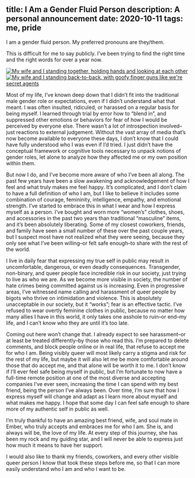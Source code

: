 title: I Am a Gender Fluid Person
description: A personal announcement
date: 2020-10-11
tags: me, pride
---

I am a gender fluid person. My preferred pronouns are they/them.

This is difficult for me to say publicly. I’ve been trying to find the right
time and the right words for over a year now.

<div class="thumbnails">
  <a href="/media/coming-out/serious.jpg">
   <img alt="My wife and I standing together, holding hands and looking at each other" src="/media/coming-out/serious.jpg" />
  </a>
  <a href="/media/coming-out/silly.jpg">
   <img alt="My wife and I standing back-to-back, with goofy finger guns like we're secret agents" src="/media/coming-out/silly.jpg" />
  </a>
</div>

Most of my life, I’ve known deep down that I didn’t fit into the traditional
male gender role or expectations, even if I didn’t understand what that meant.
I was often insulted, ridiculed, or harassed on a regular basis for being myself.
I learned through trial by error how to “blend in”, and suppressed other emotions
or behaviors for fear of how I would be perceived by everyone else. There wasn’t
a lot of introspection involved–just reactions to external judgement. Without
the vast array of media that’s now become available to everyone these days, I
don’t know that I could have fully understood who I was even if I’d tried. I just
didn’t have the conceptual framework or cognitive tools necessary to unpack
notions of gender roles, let alone to analyze how they affected me or my own
position within them.

But now I do, and I’ve become more aware of who I’ve been all along. The past
few years have been a slow awakening and acknowledgement of how I feel and what
truly makes me feel happy. It’s complicated, and I don’t claim to have a full
definition of who I am, but I like to believe it includes some combination of
courage, femininity, intelligence, empathy, and emotional strength. I’ve started
to embrace this in what I wear and how I express myself as a person. I’ve bought
and worn more “women’s” clothes, shoes, and accessories in the past two years
than traditional “masculine” items, and it’s been absolutely liberating. Some
of my closest coworkers, friends, and family have seen a small number of these
over the past couple years, but I suspect most have not realized what they were
seeing, because they only see what I’ve been willing–or felt safe enough–to
share with the rest of the world.

I live in daily fear that expressing my true self in public may result in
uncomfortable, dangerous, or even deadly consequences. Transgender, non-binary,
and queer people face incredible risk in our society, just trying to live as
who we are. As we become more visible in society, the number of hate crimes being
committed against us is increasing. Even in progressive areas, I’ve witnessed
name calling and harassment of queer people by bigots who thrive on intimidation
and violence. This is absolutely unacceptable in our society, but it “works”;
fear is an effective tactic. I’ve refused to wear overtly feminine clothes in
public, because no matter how many allies I have in this world, it only takes
one asshole to ruin–or end–my life, and I can’t know who they are until it’s
too late.

Coming out here won’t change that. I already expect to see harassment–or at
least be treated differently–by those who read this. I’m prepared to delete
comments, and block people online or in real life, that refuse to accept me
for who I am. Being visibly queer will most likely carry a stigma and risk
for the rest of my life, but maybe it will also let me be more comfortable
around those that do accept me, and that alone will be worth it to me. I
don’t know if I’ll ever feel safe being myself in public, but I’m fortunate
to now have a full-time remote position at one of the most diverse and
accepting companies I’ve ever seen, increasing the time I can spend with my
best friend, being the person I’ve always been. Over time, I’m sure that how
I express myself will change and adapt as I learn more about myself and what
makes me happy. I hope that some day I can feel safe enough to share more
of my authentic self in public as well.

I’m truly thankful to have an amazing best friend, wife, and soul mate in
Ember, who truly accepts and embraces me for who I am. She is, and always
will be, the love of my life. At every step of this journey, she has been
my rock and my guiding star, and I will never be able to express just how
much it means to have her support.

I would also like to thank my friends, coworkers, and every other visible
queer person I know that took these steps before me, so that I can more
easily understand who I am and who I want to be.
